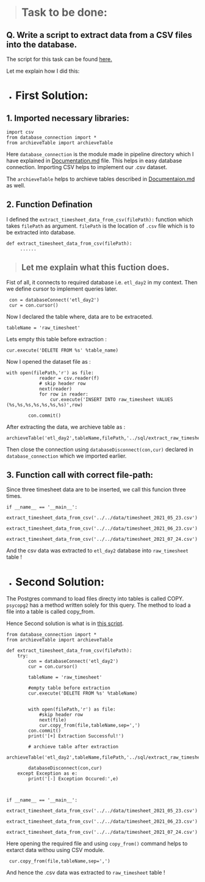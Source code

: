 > # Task to be done:
## Q. Write a script to extract data from a CSV files into the database.

The script for this task can be found [here.](https://github.com/Saphall/Leapfrog_Data-Engineering_Assignments/blob/Day3_Assignment/Week3/Day2/src/pipeline/extract_timesheet_data_from_csv.py)

Let me explain how I did this:

* # First Solution: 

## 1. Imported necessary libraries:
```
import csv
from database_connection import *
from archieveTable import archieveTable
```
Here `database_connection` is the module made in pipeline directory which I have explained in [Documentation.md](https://github.com/Saphall/Leapfrog_Data-Engineering_Assignments/blob/Day3_Assignment/Week3/Day2/docs/Documentation.md) file. This helps in easy database connection.
Importing CSV helps to implement our .csv dataset.

The `archieveTable` helps to archieve tables described in [Documentaion.md](https://github.com/Saphall/Leapfrog_Data-Engineering_Assignments/blob/Day3_Assignment/Week3/Day2/docs/Documentation.md) as well.

## 2. Function Defination 
I defined the `extract_timesheet_data_from_csv(filePath):` function which takes `filePath` as argument. `filePath` is the location of `.csv` file which is to be extracted into database.
```
def extract_timesheet_data_from_csv(filePath):
     ......
```
> ## Let me explain what this fuction does.

Fist of all, it connects to required database i.e. `etl_day2` in my context. Then we define cursor to implement queries later.
```
 con = databaseConnect('etl_day2')
 cur = con.cursor()
```

Now I declared the table where, data are to be extraceted.

```
tableName = 'raw_timesheet'
```

Lets empty this table before extraction :
```
cur.execute('DELETE FROM %s' %table_name)
```

Now I opened the dataset file as :
```
with open(filePath,'r') as file:
            reader = csv.reader(f)
            # skip header row
            next(reader)
            for row in reader:
                cur.execute('INSERT INTO raw_timesheet VALUES (%s,%s,%s,%s,%s,%s,%s)',row)
           
        con.commit() 
```

After extracting the data, we archieve table as :
```
archieveTable('etl_day2',tableName,filePath,'../sql/extract_raw_timesheet_archieve.sql')
```

Then close the connection using `databaseDisconnect(con,cur)` declared in `database_connection` which we imported earlier.

## 3. Function call with correct file-path:

Since three timesheet data are to be inserted, we call this funcion three times.

```
if __name__ == '__main__':
    extract_timesheet_data_from_csv('../../data/timesheet_2021_05_23.csv')
    extract_timesheet_data_from_csv('../../data/timesheet_2021_06_23.csv')
    extract_timesheet_data_from_csv('../../data/timesheet_2021_07_24.csv')
```
And the csv data was extracted to `etl_day2` database into `raw_timesheet` table !


* # Second Solution: 
The Postgres command to load files directy into tables is called COPY.
`psycopg2` has a method written solely for this query.
The method to load a file into a table is called copy_from. 

Hence Second solution is what is in [this script](https://github.com/Saphall/Leapfrog_Data-Engineering_Assignments/blob/Day3_Assignment/Week3/Day2/src/pipeline/extract_timesheet_data_from_csv.py).

```
from database_connection import *
from archieveTable import archieveTable

def extract_timesheet_data_from_csv(filePath):
    try:
        con = databaseConnect('etl_day2')
        cur = con.cursor()

        tableName = 'raw_timesheet'

        #empty table before extraction
        cur.execute('DELETE FROM %s' %tableName)


        with open(filePath,'r') as file:
            #skip header row
            next(file)
            cur.copy_from(file,tableName,sep=',')
        con.commit() 
        print('[+] Extraction Successful!')

        # archieve table after extraction
        archieveTable('etl_day2',tableName,filePath,'../sql/extract_raw_timesheet_archieve.sql')
        
        databaseDisconnect(con,cur)
    except Exception as e:
        print('[-] Exception Occured:',e)



if __name__ == '__main__':
    extract_timesheet_data_from_csv('../../data/timesheet_2021_05_23.csv')
    extract_timesheet_data_from_csv('../../data/timesheet_2021_06_23.csv')
    extract_timesheet_data_from_csv('../../data/timesheet_2021_07_24.csv')
```
Here opening the required file and using `copy_from()` command helps to extarct data withou using CSV module.
```
 cur.copy_from(file,tableName,sep=',')
 ```
 And hence the .csv data was extracted to `raw_timesheet` table !


 

